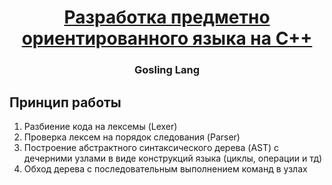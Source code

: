 <h1 align="center"><a href="https://github.com/KugelSchreibe/MIREA_lang/new/main?readme=1" target="_blank">Разработка предметно ориентированного языка на C++</a> 
<h3 align="center">Gosling Lang</h3>

## Принцип работы
  1. Разбиение кода на лексемы (Lexer)
  2. Проверка лексем на порядок следования (Parser)
  3. Построение абстрактного синтаксического дерева (AST) с дечерними узлами в виде конструкций языка (циклы, операции и тд)
  4. Обход дерева с последовательным выполнением команд в узлах
